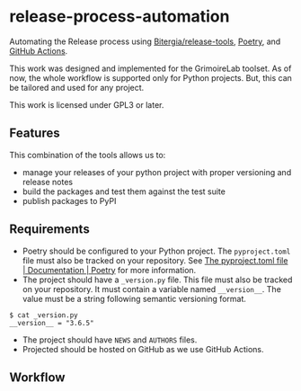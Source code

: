 # release-process-automation

Automating the Release process using [Bitergia/release-tools](https://github.com/Bitergia/release-tools), [Poetry](https://python-poetry.org/), and [GitHub Actions](https://docs.github.com/en/actions).

This work was designed and implemented for the GrimoireLab toolset. As of now, the whole workflow is supported only for Python projects. But, this can be tailored and used for any project.

This work is licensed under GPL3 or later.

## Features

This combination of the tools allows us to:
- manage your releases of your python project with proper versioning and release notes
- build the packages and test them against the test suite
- publish packages to PyPI

## Requirements

- Poetry should be configured to your Python project. The `pyproject.toml` file must also be tracked on your repository. See [The pyproject.toml file | Documentation | Poetry](https://python-poetry.org/docs/pyproject/) for more information.
- The project should have a `_version.py` file. This file must also be tracked on your repository. It must contain a variable named `__version__`. The value must be a string following semantic versioning format.
```
$ cat _version.py
__version__ = "3.6.5"
```
- The project should have `NEWS` and `AUTHORS` files.
- Projected should be hosted on GitHub as we use GitHub Actions.

## Workflow


